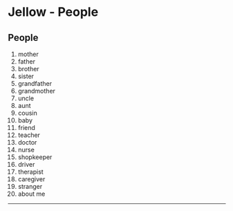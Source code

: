 # Jellow - People

## People

1. mother
2. father
3. brother
4. sister
5. grandfather
6. grandmother
7. uncle
8. aunt
9. cousin
10. baby
11. friend
12. teacher
13. doctor
14. nurse
15. shopkeeper
16. driver
17. therapist
18. caregiver
19. stranger
20. about me

---